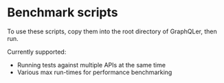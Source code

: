 # Benchmark scripts

To use these scripts, copy them into the root directory of GraphQLer, then run.

Currently supported:

- Running tests against multiple APIs at the same time
- Various max run-times for performance benchmarking
